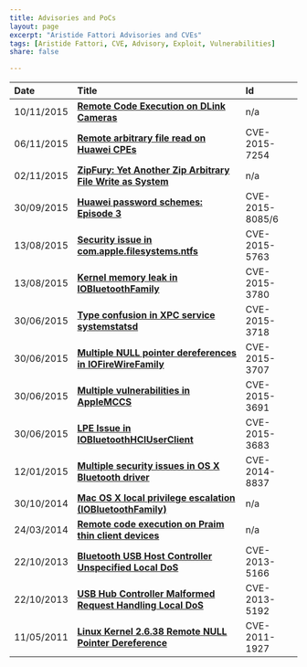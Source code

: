 ```yaml
---
title: Advisories and PoCs
layout: page
excerpt: "Aristide Fattori Advisories and CVEs"
tags: [Aristide Fattori, CVE, Advisory, Exploit, Vulnerabilities]
share: false

---
```



| Date       | Title                                                                                                                                        | Id              |
| :--------- | :------------------------------------------------------------------------------------------------------------------------------------------- | :-------------- |
| 10/11/2015 | [**Remote Code Execution on DLink Cameras**](https://github.com/ud2/advisories/tree/master/embedded/dlink/nocve-2015-0002)                   | n/a             |
| 06/11/2015 | [**Remote arbitrary file read on Huawei CPEs**](https://github.com/ud2/advisories/tree/master/embedded/huawei/cve-2015-7254)                 | CVE-2015-7254   |
| 02/11/2015 | [**ZipFury: Yet Another Zip Arbitrary File Write as System**](https://github.com/ud2/advisories/tree/master/android/samsung/nocve-2015-0001) | n/a             |
| 30/09/2015 | [**Huawei password schemes: Episode 3**](http://blog.emaze.net/2015/09/huawei-password-schemes-episode-3.html)                               | CVE-2015-8085/6 |
| 13/08/2015 | [**Security issue in com.apple.filesystems.ntfs**](https://github.com/ud2/advisories/tree/master/osx/cve-2015-5763)                          | CVE-2015-5763   |
| 13/08/2015 | [**Kernel memory leak in IOBluetoothFamily**](https://github.com/ud2/advisories/tree/master/osx/cve-2015-3780)                               | CVE-2015-3780   |
| 30/06/2015 | [**Type confusion in XPC service systemstatsd**](https://github.com/ud2/advisories/tree/master/osx/cve-2015-3718)                            | CVE-2015-3718   |
| 30/06/2015 | [**Multiple NULL pointer dereferences in IOFireWireFamily**](https://github.com/ud2/advisories/tree/master/osx/cve-2015-3707)                | CVE-2015-3707   |
| 30/06/2015 | [**Multiple vulnerabilities in AppleMCCS**](https://github.com/ud2/advisories/tree/master/osx/cve-2015-3691)                                 | CVE-2015-3691   |
| 30/06/2015 | [**LPE Issue in IOBluetoothHCIUserClient**](https://github.com/ud2/advisories/tree/master/osx/cve-2015-3683)                                 | CVE-2015-3683   |
| 12/01/2015 | [**Multiple security issues in OS X Bluetooth driver**](https://github.com/ud2/advisories/tree/master/osx/cve-2014-8837)                     | CVE-2014-8837   |
| 30/10/2014 | [**Mac OS X local privilege escalation (IOBluetoothFamily)**](/mac-os-x-local-privilege-escalation/)                                         | n/a             |
| 24/03/2014 | [**Remote code execution on Praim thin client devices**](http://blog.emaze.net/2014/03/remote-code-execution-on-praim-thin.html)             | n/a             |
| 22/10/2013 | [**Bluetooth USB Host Controller Unspecified Local DoS**](http://www.osvdb.org/show/osvdb/98845)                                             | CVE-2013-5166   |
| 22/10/2013 | [**USB Hub Controller Malformed Request Handling Local DoS**](http://www.osvdb.org/show/osvdb/98871)                                         | CVE-2013-5192   |
| 11/05/2011 | [**Linux Kernel 2.6.38 Remote NULL Pointer Dereference**](/stuff/20110511-linux-null.txt)                                                    | CVE-2011-1927   |





